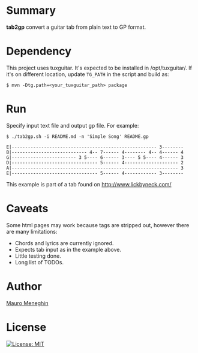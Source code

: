 # Summary

**tab2gp** convert a guitar tab from plain text to GP format.


# Dependency

This project uses tuxguitar. It's expected to be installed in /opt/tuxguitar/.
If it's on different location, update `TG_PATH` in the script and build as:

```
$ mvn -Dtg.path=<your_tuxguitar_path> package
```


# Run

Specify input text file and output gp file. For example:

```
$ ./tab2gp.sh -i README.md -n 'Simple Song' README.gp
```

```
E|------------------------------------------------------ 3--------
B|---------------------------- 4-- 7------ 4-------- 4-- 4------ 4
G|------------------------ 3 5---- 6------ 3---- 5 5---- 4------ 3
D|-------------------------------- 5------ 4-------------------- 2
A|-------------------------------------------------------------- 3
E|-------------------------------- 5------ 4------------ 3--------
```

This example is part of a tab found on http://www.lickbyneck.com/


# Caveats

Some html pages may work because tags are stripped out, however there are many
limitations:

- Chords and lyrics are currently ignored.
- Expects tab input as in the example above.
- Little testing done.
- Long list of TODOs.


# Author

[Mauro Meneghin](https://github.com/m3m0m2)


# License

[![License: MIT](https://img.shields.io/badge/License-MIT-yellow.svg)](https://opensource.org/licenses/MIT)
